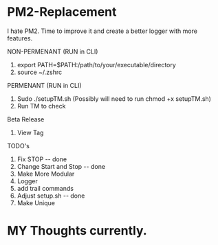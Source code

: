 # PM2-Replacement
I hate PM2. Time to improve it and create a better logger with more features.

NON-PERMENANT (RUN in CLI)
1. export PATH=$PATH:/path/to/your/executable/directory
2. source ~/.zshrc

PERMENANT (RUN in CLI)
1. Sudo ./setupTM.sh (Possibly will need to run chmod +x setupTM.sh)
2. Run TM to check

Beta Release
1. View Tag

TODO's
1. Fix STOP -- done
2. Change Start and Stop -- done
3. Make More Modular
4. Logger
5. add trail commands
6. Adjust setup.sh -- done
7. Make Unique 

# MY Thoughts currently.
